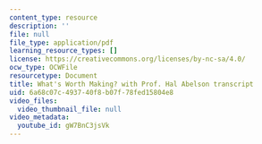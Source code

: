 ```yaml
---
content_type: resource
description: ''
file: null
file_type: application/pdf
learning_resource_types: []
license: https://creativecommons.org/licenses/by-nc-sa/4.0/
ocw_type: OCWFile
resourcetype: Document
title: What's Worth Making? with Prof. Hal Abelson transcript
uid: 6a68c07c-4937-40f8-b07f-78fed15804e8
video_files:
  video_thumbnail_file: null
video_metadata:
  youtube_id: gW7BnC3jsVk
---
```

